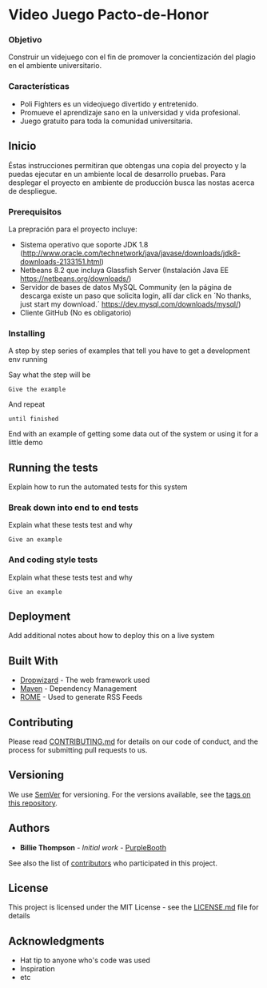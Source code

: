 # Video Juego Pacto-de-Honor

### Objetivo
Construir un videjuego con el fin de promover la concientización del plagio en el ambiente universitario.
### Características
- Poli Fighters es un videojuego divertido y entretenido. 
- Promueve el aprendizaje sano en la universidad y vida profesional.  
- Juego gratuito para toda la comunidad universitaria.

## Inicio
Éstas instrucciones permitiran que obtengas una copia del proyecto y la puedas ejecutar en un ambiente local de desarrollo  pruebas. Para desplegar el proyecto en ambiente de producción busca las nostas acerca de despliegue.

### Prerequisitos

La prepración para el proyecto incluye:
- Sistema operativo que soporte JDK 1.8 (http://www.oracle.com/technetwork/java/javase/downloads/jdk8-downloads-2133151.html)
- Netbeans 8.2 que incluya Glassfish Server (Instalación Java EE https://netbeans.org/downloads/)
- Servidor de bases de datos MySQL Community (en la página de descarga existe un paso que solicita login, allí dar click en ´No thanks, just start my download.´ https://dev.mysql.com/downloads/mysql/)
- Cliente GitHub (No es obligatorio)

### Installing

A step by step series of examples that tell you have to get a development env running

Say what the step will be

```
Give the example
```

And repeat

```
until finished
```

End with an example of getting some data out of the system or using it for a little demo

## Running the tests

Explain how to run the automated tests for this system

### Break down into end to end tests

Explain what these tests test and why

```
Give an example
```

### And coding style tests

Explain what these tests test and why

```
Give an example
```

## Deployment

Add additional notes about how to deploy this on a live system

## Built With

* [Dropwizard](http://www.dropwizard.io/1.0.2/docs/) - The web framework used
* [Maven](https://maven.apache.org/) - Dependency Management
* [ROME](https://rometools.github.io/rome/) - Used to generate RSS Feeds

## Contributing

Please read [CONTRIBUTING.md](https://gist.github.com/PurpleBooth/b24679402957c63ec426) for details on our code of conduct, and the process for submitting pull requests to us.

## Versioning

We use [SemVer](http://semver.org/) for versioning. For the versions available, see the [tags on this repository](https://github.com/your/project/tags). 

## Authors

* **Billie Thompson** - *Initial work* - [PurpleBooth](https://github.com/PurpleBooth)

See also the list of [contributors](https://github.com/your/project/contributors) who participated in this project.

## License

This project is licensed under the MIT License - see the [LICENSE.md](LICENSE.md) file for details

## Acknowledgments

* Hat tip to anyone who's code was used
* Inspiration
* etc
